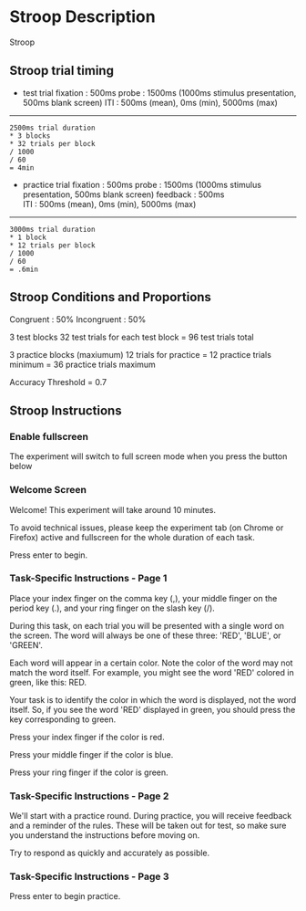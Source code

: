 # Stroop Description
Stroop

## Stroop trial timing
- test trial
fixation : 500ms
probe : 1500ms (1000ms stimulus presentation, 500ms blank screen)
ITI : 500ms (mean), 0ms (min), 5000ms (max)

--- 
```code 
2500ms trial duration 
* 3 blocks
* 32 trials per block 
/ 1000 
/ 60
= 4min
```

- practice trial
fixation : 500ms
probe : 1500ms (1000ms stimulus presentation, 500ms blank screen)
feedback : 500ms  
ITI : 500ms (mean), 0ms (min), 5000ms (max)

--- 
```code 
3000ms trial duration 
* 1 block
* 12 trials per block 
/ 1000 
/ 60
= .6min
```

## Stroop Conditions and Proportions
Congruent : 50%
Incongruent : 50%

3 test blocks
32 test trials for each test block
= 96 test trials total 

3 practice blocks (maxiumum)
12 trials for practice
= 12 practice trials minimum
= 36 practice trials maximum

Accuracy Threshold = 0.7

## Stroop Instructions

### Enable fullscreen
The experiment will switch to full screen mode when you press the button below

### Welcome Screen
Welcome! This experiment will take around 10 minutes.

To avoid technical issues, please keep the experiment tab (on Chrome or Firefox) active and fullscreen for the whole duration of each task.

Press enter to begin.

### Task-Specific Instructions - Page 1

<!-- Do I need to simplify these instructions at all? Seem kind of long. -->
Place your index finger on the comma key (,), your middle finger on the period key (.), and your ring finger on the slash key (/).

During this task, on each trial you will be presented with a single word on the screen. The word will always be one of these three: 'RED', 'BLUE', or 'GREEN'.

Each word will appear in a certain color. Note the color of the word may not match the word itself. For example, you might see the word 'RED' colored in green, like this: RED.

Your task is to identify the color in which the word is displayed, not the word itself. So, if you see the word 'RED' displayed in green, you should press the key corresponding to green.

Press your index finger if the color is red.

Press your middle finger if the color is blue.

Press your ring finger if the color is green.

### Task-Specific Instructions - Page 2
We'll start with a practice round. During practice, you will receive feedback and a reminder of the rules. These will be taken out for test, so make sure you understand the instructions before moving on.

Try to respond as quickly and accurately as possible.

### Task-Specific Instructions - Page 3
Press enter to begin practice.